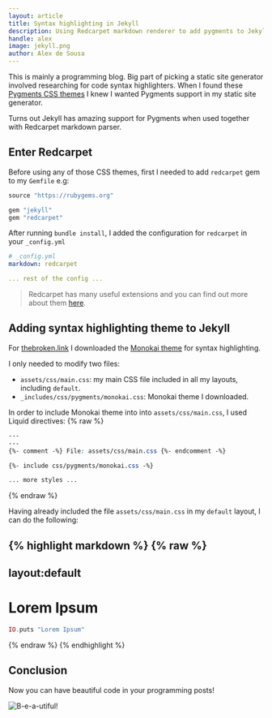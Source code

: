 ```yaml
---
layout: article
title: Syntax highlighting in Jekyll
description: Using Redcarpet markdown renderer to add pygments to Jekyll
handle: alex
image: jekyll.png
author: Alex de Sousa
---
```


This is mainly a programming blog. Big part of picking a static site generator
involved researching for code syntax highlighters. When I found these
[Pygments CSS themes](http://jwarby.github.io/jekyll-pygments-themes/languages/javascript.html)
I knew I wanted Pygments support in my static site generator.

Turns out Jekyll has amazing support for Pygments when used together with
Redcarpet markdown parser.

## Enter Redcarpet

Before using any of those CSS themes, first I needed to add `redcarpet` gem
to my `Gemfile` e.g:

```ruby
source "https://rubygems.org"

gem "jekyll"
gem "redcarpet"
```

After running `bundle install`, I added the configuration for `redcarpet` in
your `_config.yml`

```yaml
# _config.yml
markdown: redcarpet

... rest of the config ...
```

> Redcarpet has many useful extensions and you can find out more about them
> [here](https://github.com/vmg/redcarpet).

## Adding syntax highlighting theme to Jekyll

For [thebroken.link](https://thebroken.link) I downloaded the
[Monokai theme](https://raw.githubusercontent.com/jwarby/pygments-css/master/monokai.css)
for syntax highlighting.

I only needed to modify two files:

- `assets/css/main.css`: my main CSS file included in all my layouts, including
  `default`.
- `_includes/css/pygments/monokai.css`: Monokai theme I downloaded.

In order to include Monokai theme into into `assets/css/main.css`, I used
Liquid  directives:
{% raw %}
```css
---
---
{%- comment -%} File: assets/css/main.css {%- endcomment -%}

{%- include css/pygments/monokai.css -%}

... more styles ...

```
{% endraw %}

Having already included the file `assets/css/main.css` in my `default` layout,
I can do the following:

{% highlight markdown %}
{% raw %}
---
layout:default
---

# Lorem Ipsum

```elixir
IO.puts "Lorem Ipsum"
```
{% endraw %}
{% endhighlight %}

## Conclusion

Now you can have beautiful code in your programming posts!

![B-e-a-utiful!](https://media.giphy.com/media/i5wNCqyMzY2Oc/giphy.gif)

